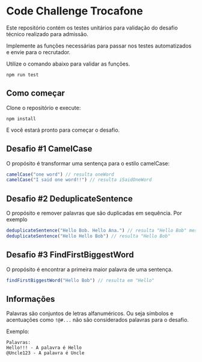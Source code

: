 # Code Challenge Trocafone

Este repositório contém os testes unitários para validação do desafio técnico realizado para admissão.

Implemente as funções necessárias para passar nos testes automatizados e envie para o recrutador.

Utilize o comando abaixo para validar as funções.
```
npm run test
```

## Como começar

 Clone o repositório e execute:
 ```
 npm install
 ```
 E você estará pronto para começar o desafio.


## Desafio #1 CamelCase

O propósito é transformar uma sentença para o estilo camelCase:
```js
camelCase("one word") // resulta oneWord
camelCase("I said one word!!") // resulta iSaidOneWord
```

## Desafio #2 DeduplicateSentence

O propósito e remover palavras que são duplicadas em sequência.
Por exemplo
```js
deduplicateSentence("Hello Bob. Hello Ana.") // resulta "Hello Bob" mesmo hello repetindo na frase.
deduplicateSentence("Hello Hello Bob") // resulta "Hello Bob"
```

## Desafio #3 FindFirstBiggestWord

O propósito é encontrar a primeira maior palavra de uma sentença.

```js
findFirstBiggestWord("Hello Bob") // resulta em "Hello"
```

## Informações
Palavras são conjuntos de letras alfanuméricos. Ou seja símbolos e acentuações como `!@#...` não são considerados palavras para o desafio.

Exemplo:
```
Palavras:
Hello!!! - A palavra é Hello
@Uncle123 - A palavra é Uncle
```
